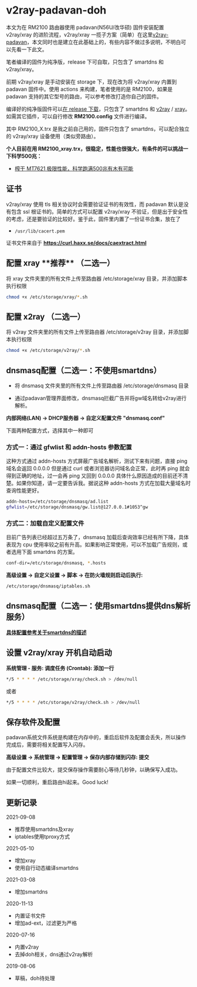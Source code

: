 # v2ray-padavan-doh

本文为在 RM2100 路由器使用 padavan(N56U/改华硕) 固件安装配置 v2ray/xray 的进阶流程，v2ray/xray 一揽子方案（简单）在这里[v2ray-padavan](https://github.com/felix-fly/v2ray-padavan)，本文同时也是建立在此基础上的，有些内容不做过多说明，不明白可以先看一下此文。

笔者编译的固件为纯净版，release 下可自取，只包含了 smartdns 和 v2ray/xray。

前期 v2ray/xray 是手动安装在 storage 下，现在改为将 v2ray/xray 内置到 padavan 固件中。使用 actions 来构建，笔者使用的是 RM2100，如果是 padavan 支持的其它型号的路由，可以参考修改打造你自己的固件。

编译好的纯净版固件可以[在 release 下载](https://github.com/felix-fly/v2ray-padavan-doh/releases)，只包含了 smartdns 和 [v2ray](https://github.com/felix-fly/v2ray-openwrt/releases) / [xray](https://github.com/felix-fly/xray-openwrt/releases)。如需其它插件，可以自行修改 **RM2100.config** 文件进行编译。

其中 RM2100_X.trx 是我之前自己用的，固件只包含了 smartdns，可以配合独立的 v2ray/xray 设备使用（类似旁路由）。

**个人目前在用 RM2100_xray.trx，很稳定，性能也很强大，有条件的可以挑战一下科学500兆：**

* [榨干 MT7621 极限性能，科学跑满500兆有木有可能](https://itcao.com/2021/08232231.html)

## 证书

v2ray/xray 使用 tls 相关协议时会需要验证证书的有效性，而 padavan 默认是没有包含 ssl 根证书的。简单的方式可以配置 v2ray/xray 不验证，但是出于安全性的考虑，还是要验证的比较好。鉴于此，固件里内置了一份证书合集，放在了

* ```/usr/lib/cacert.pem```

证书文件来自于 **https://curl.haxx.se/docs/caextract.html**

## 配置 xray **\*\*推荐\*\*** （二选一）

将 xray 文件夹里的所有文件上传至路由器 /etc/storage/xray 目录，并添加脚本执行权限

```bash
chmod +x /etc/storage/xray/*.sh
```

## 配置 x2ray （二选一）

将 v2ray 文件夹里的所有文件上传至路由器 /etc/storage/v2ray 目录，并添加脚本执行权限

```bash
chmod +x /etc/storage/v2ray/*.sh
```

## dnsmasq配置（二选一：不使用smartdns）

* 将 dnsmasq 文件夹里的所有文件上传至路由器 /etc/storage/dnsmasq 目录

* 通过padavan管理界面修改，dnsmasq拦截广告并将gw域名转给v2ray进行解析。

**内部网络(LAN) -> DHCP服务器 -> 自定义配置文件 "dnsmasq.conf"**

下面两种配置方式，选择其中一种即可

### 方式一：通过 gfwlist 和 addn-hosts 参数配置

这种方式通过 addn-hosts 方式屏蔽广告域名解析，测试下来有问题，直接 ping 域名会返回 0.0.0.0 但是通过 curl 或者浏览器访问域名会正常，此时再 ping 就会得到正确的地址，过一会再 ping 又回到 0.0.0.0 具体什么原因造成的目前还不清楚。如果你知道，请一定要告诉我。据说这种 addn-hosts 方式在加载大量域名时查询性能更好。

```bash
addn-hosts=/etc/storage/dnsmasq/ad.list
gfwlist=/etc/storage/dnsmasq/gw.list@127.0.0.1#1053^gw
```

### 方式二：加载自定义配置文件

目前广告列表已经超过五万条了，dnsmasq 加载后查询效率已经有所下降，具体表现为 cpu 使用率较之前有升高。如果影响正常使用，可以不加载广告规则，或者选用下面 smartdns 的方案。

```bash
conf-dir=/etc/storage/dnsmasq, *.hosts
```

**高级设置 -> 自定义设置 -> 脚本 -> 在防火墙规则启动后执行:**

```bash
/etc/storage/dnsmasq/iptables.sh
```

## dnsmasq配置（二选一：使用smartdns提供dns解析服务）

[**具体配置参考关于smartdns的描述**](./smartdns.md)

## 设置 v2ray/xray 开机自动启动

**系统管理 - 服务: 调度任务 (Crontab): 添加一行**

```bash
*/5 * * * * /etc/storage/xray/check.sh > /dev/null
```

或者

```bash
*/5 * * * * /etc/storage/v2ray/check.sh > /dev/null
```

## 保存软件及配置

padavan系统文件系统是构建在内存中的，重启后软件及配置会丢失，所以操作完成后，需要将相关配置写入闪存。

**高级设置 -> 系统管理 -> 配置管理 -> 保存内部存储到闪存: 提交**

由于配置文件比较大，提交保存操作需要耐心等待几秒钟，以确保写入成功。

如果一切顺利，重启路由hi起来。Good luck!

## 更新记录
2021-09-08
* 推荐使用smartdns及xray
* iptables使用tproxy方式

2021-05-10
* 增加xray
* 使用自行动态编译smartdns

2021-03-08
* 增加smartdns

2020-11-13
* 内置证书文件
* 增加ad-ext，过滤更为严格

2020-07-16
* 内置v2ray
* 去掉doh相关，dns通过v2ray解析

2019-08-06
* 草稿，doh待处理

